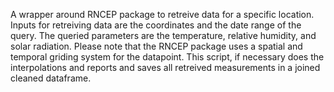 A wrapper around RNCEP package to retreive data for a specific location.
Inputs for retreiving data are the coordinates and the date range of the query.
The queried parameters are the temperature, relative humidity, and solar radiation.
Please note that the RNCEP package uses a spatial and temporal griding system for the datapoint. This script, if necessary does the interpolations and reports and saves all retreived measurements in a joined cleaned dataframe.